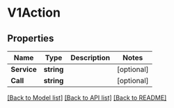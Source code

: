 # V1Action

## Properties

Name | Type | Description | Notes
------------ | ------------- | ------------- | -------------
**Service** | **string** |  | [optional] 
**Call** | **string** |  | [optional] 

[[Back to Model list]](../README.md#documentation-for-models) [[Back to API list]](../README.md#documentation-for-api-endpoints) [[Back to README]](../README.md)


